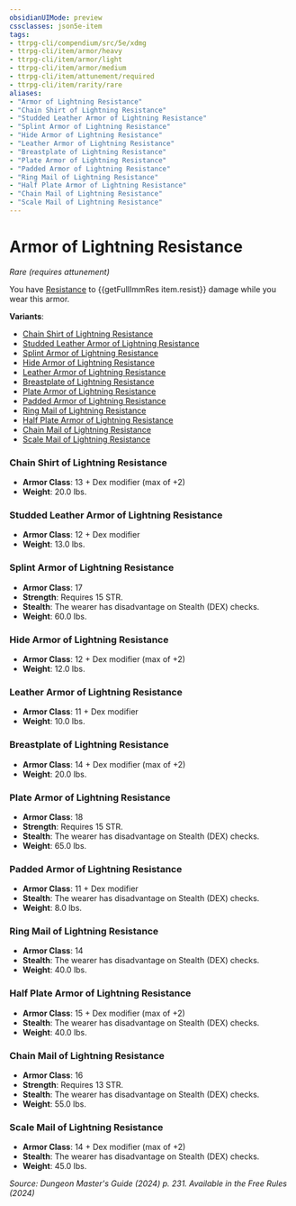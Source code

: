```yaml
---
obsidianUIMode: preview
cssclasses: json5e-item
tags:
- ttrpg-cli/compendium/src/5e/xdmg
- ttrpg-cli/item/armor/heavy
- ttrpg-cli/item/armor/light
- ttrpg-cli/item/armor/medium
- ttrpg-cli/item/attunement/required
- ttrpg-cli/item/rarity/rare
aliases: 
- "Armor of Lightning Resistance"
- "Chain Shirt of Lightning Resistance"
- "Studded Leather Armor of Lightning Resistance"
- "Splint Armor of Lightning Resistance"
- "Hide Armor of Lightning Resistance"
- "Leather Armor of Lightning Resistance"
- "Breastplate of Lightning Resistance"
- "Plate Armor of Lightning Resistance"
- "Padded Armor of Lightning Resistance"
- "Ring Mail of Lightning Resistance"
- "Half Plate Armor of Lightning Resistance"
- "Chain Mail of Lightning Resistance"
- "Scale Mail of Lightning Resistance"
---
```

# Armor of Lightning Resistance
*Rare (requires attunement)*  


You have [Resistance](3-Compendium/CLI/rules/variant-rules/resistance-xphb.md) to {{getFullImmRes item.resist}} damage while you wear this armor.

**Variants**:
- [Chain Shirt of Lightning Resistance](#Chain%20Shirt%20of%20Lightning%20Resistance)
- [Studded Leather Armor of Lightning Resistance](#Studded%20Leather%20Armor%20of%20Lightning%20Resistance)
- [Splint Armor of Lightning Resistance](#Splint%20Armor%20of%20Lightning%20Resistance)
- [Hide Armor of Lightning Resistance](#Hide%20Armor%20of%20Lightning%20Resistance)
- [Leather Armor of Lightning Resistance](#Leather%20Armor%20of%20Lightning%20Resistance)
- [Breastplate of Lightning Resistance](#Breastplate%20of%20Lightning%20Resistance)
- [Plate Armor of Lightning Resistance](#Plate%20Armor%20of%20Lightning%20Resistance)
- [Padded Armor of Lightning Resistance](#Padded%20Armor%20of%20Lightning%20Resistance)
- [Ring Mail of Lightning Resistance](#Ring%20Mail%20of%20Lightning%20Resistance)
- [Half Plate Armor of Lightning Resistance](#Half%20Plate%20Armor%20of%20Lightning%20Resistance)
- [Chain Mail of Lightning Resistance](#Chain%20Mail%20of%20Lightning%20Resistance)
- [Scale Mail of Lightning Resistance](#Scale%20Mail%20of%20Lightning%20Resistance)

### Chain Shirt of Lightning Resistance

- **Armor Class**: 13 + Dex modifier (max of +2)
- **Weight**: 20.0 lbs.

### Studded Leather Armor of Lightning Resistance

- **Armor Class**: 12 + Dex modifier
- **Weight**: 13.0 lbs.

### Splint Armor of Lightning Resistance

- **Armor Class**: 17
- **Strength**: Requires 15 STR.
- **Stealth**: The wearer has disadvantage on Stealth (DEX) checks.
- **Weight**: 60.0 lbs.

### Hide Armor of Lightning Resistance

- **Armor Class**: 12 + Dex modifier (max of +2)
- **Weight**: 12.0 lbs.

### Leather Armor of Lightning Resistance

- **Armor Class**: 11 + Dex modifier
- **Weight**: 10.0 lbs.

### Breastplate of Lightning Resistance

- **Armor Class**: 14 + Dex modifier (max of +2)
- **Weight**: 20.0 lbs.

### Plate Armor of Lightning Resistance

- **Armor Class**: 18
- **Strength**: Requires 15 STR.
- **Stealth**: The wearer has disadvantage on Stealth (DEX) checks.
- **Weight**: 65.0 lbs.

### Padded Armor of Lightning Resistance

- **Armor Class**: 11 + Dex modifier
- **Stealth**: The wearer has disadvantage on Stealth (DEX) checks.
- **Weight**: 8.0 lbs.

### Ring Mail of Lightning Resistance

- **Armor Class**: 14
- **Stealth**: The wearer has disadvantage on Stealth (DEX) checks.
- **Weight**: 40.0 lbs.

### Half Plate Armor of Lightning Resistance

- **Armor Class**: 15 + Dex modifier (max of +2)
- **Stealth**: The wearer has disadvantage on Stealth (DEX) checks.
- **Weight**: 40.0 lbs.

### Chain Mail of Lightning Resistance

- **Armor Class**: 16
- **Strength**: Requires 13 STR.
- **Stealth**: The wearer has disadvantage on Stealth (DEX) checks.
- **Weight**: 55.0 lbs.

### Scale Mail of Lightning Resistance

- **Armor Class**: 14 + Dex modifier (max of +2)
- **Stealth**: The wearer has disadvantage on Stealth (DEX) checks.
- **Weight**: 45.0 lbs.


*Source: Dungeon Master's Guide (2024) p. 231. Available in the Free Rules (2024)*